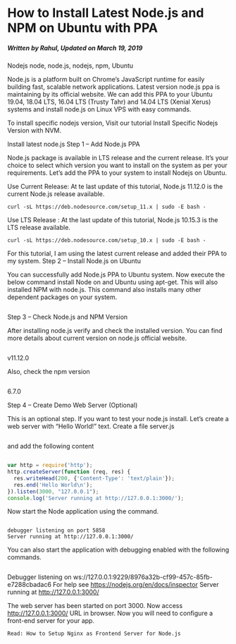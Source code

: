  How to Install Latest Node.js and NPM on Ubuntu with PPA
 ========================================================
##### Written by Rahul, Updated on March 19, 2019
Nodejs node, node.js, nodejs, npm, Ubuntu

Node.js is a platform built on Chrome’s JavaScript runtime for easily building fast, scalable network applications. Latest version node.js ppa is maintaining by its official website. We can add this PPA to your Ubuntu 19.04, 18.04 LTS, 16.04 LTS (Trusty Tahr) and 14.04 LTS (Xenial Xerus) systems and install node.js on Linux VPS with easy commands.

To install specific nodejs version, Visit our tutorial Install Specific Nodejs Version with NVM.

Install latest node.js
Step 1 – Add Node.js PPA

Node.js package is available in LTS release and the current release. It’s your choice to select which version you want to install on the system as per your requirements. Let’s add the PPA to your system to install Nodejs on Ubuntu.

Use Current Release: At te last update of this tutorial, Node.js 11.12.0 is the current Node.js release available.

```sudo apt-get install curl python-software-properties
curl -sL https://deb.nodesource.com/setup_11.x | sudo -E bash -
```

Use LTS Release : At the last update of this tutorial, Node.js 10.15.3 is the LTS release available.

```sudo apt-get install curl python-software-properties
curl -sL https://deb.nodesource.com/setup_10.x | sudo -E bash -
```
For this tutorial, I am using the latest current release and added their PPA to my system.
Step 2 – Install Node.js on Ubuntu

You can successfully add Node.js PPA to Ubuntu system. Now execute the below command install Node on and Ubuntu using apt-get. This will also installed NPM with node.js. This command also installs many other dependent packages on your system.

```sudo apt-get install nodejs
```

Step 3 – Check Node.js and NPM Version

After installing node.js verify and check the installed version. You can find more details about current version on node.js official website.

```node -v
``` 

v11.12.0

Also, check the npm version

```npm -v 
```
6.7.0

Step 4 – Create Demo Web Server (Optional)

This is an optional step. If you want to test your node.js install. Let’s create a web server with “Hello World!” text. Create a file server.js

```vim server.js
```

and add the following content
```server.js

var http = require('http');
http.createServer(function (req, res) {
  res.writeHead(200, {'Content-Type': 'text/plain'});
  res.end('Hello World\n');
}).listen(3000, "127.0.0.1");
console.log('Server running at http://127.0.0.1:3000/');
```
Now start the Node application using the command.

```node server.js
```
```
debugger listening on port 5858
Server running at http://127.0.0.1:3000/
```
You can also start the application with debugging enabled with the following commands.

```node --inspect server.js
```

Debugger listening on ws://127.0.0.1:9229/8976a32b-cf99-457c-85fb-e7288cbadac6
For help see https://nodejs.org/en/docs/inspector
Server running at http://127.0.0.1:3000/

The web server has been started on port 3000. Now access http://127.0.0.1:3000/ URL in browser. Now you will need to configure a front-end server for your app.

    Read: How to Setup Nginx as Frontend Server for Node.js